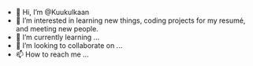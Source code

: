 - 👋 Hi, I’m @Kuukulkaan
- 👀 I’m interested in learning new things, coding projects for my resumé, and meeting new people.
- 🌱 I’m currently learning ...
- 💞️ I’m looking to collaborate on ...
- 📫 How to reach me ...

<!---
Kuukulkaan/Kuukulkaan is a ✨ special ✨ repository because its `README.md` (this file) appears on your GitHub profile.
You can click the Preview link to take a look at your changes.
--->
